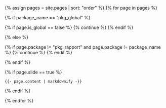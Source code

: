 {% assign pages = site.pages | sort: "order" %}
{% for page in pages %}

{% if package_name == "pkg_global" %}

{% if page.is_global == false %}
{% continue %} 
{%  endif %} 

{%  else %} 

{% if page.package != "pkg_rapport" and page.package !=  package_name  %}
{% continue %} 
{%  endif %} 

{% endif %}


{% if page.slide == true %}
<!-- {{- page.path  | markdownify -}} -->
    {{- page.content | markdownify -}}
{%  endif %} 

 
{% endfor %}
